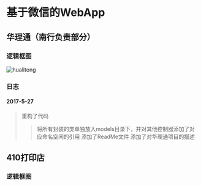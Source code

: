 基于微信的WebApp
==

华理通（南行负责部分）
--

### 逻辑框图

![hualitong](http://xiaoliming96.com/images/hualitong.png)  

### 日志

#### 2017-5-27

>重构了代码
>>将所有封装的类单独放入models目录下，并对其他控制器添加了对应命名空间的引用
>添加了ReadMe文件
>>添加了对华理通项目的描述

410打印店
--

### 逻辑框图
